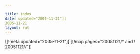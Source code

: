 ```yaml
---

title: index
date: updated="2005-11-21"]]
2005-11-21
layout: rut
---
```


[[!meta updated="2005-11-21"]]
[[!map pages="20051121/* and ! 20051121/*/*"]]
